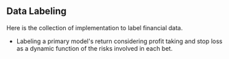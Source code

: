 ## Data Labeling

Here is the collection of implementation to label financial data. 

- Labeling a primary model's return considering profit taking and stop loss as a dynamic function of the risks involved in each bet.
